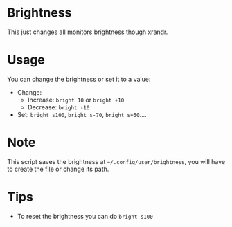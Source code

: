 # Brightness
This just changes all monitors brightness though xrandr.

# Usage
You can change the brightness or set it to a value:
* Change:
  * Increase: `bright 10` or `bright +10`
  * Decrease: `bright -10`
* Set: `bright s100`, `bright s-70`, `bright s+50`....

# Note
This script saves the brightness at `~/.config/user/brightness`, you will have to create the file or change its path.

# Tips
* To reset the brightness you can do `bright s100`
